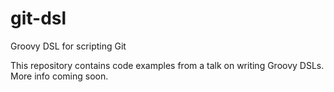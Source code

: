 # git-dsl
Groovy DSL for scripting Git

This repository contains code examples from a talk on writing Groovy DSLs.
More info coming soon.

